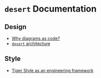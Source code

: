 # `desert` Documentation

## Design

- [Why diagrams as code?](./design/diagrams_as_code.md)
- [`desert` architecture](./design/architecture/architecture.md)

## Style

- [Tiger Style as an engineering framework](./style/tiger_style.md)
